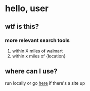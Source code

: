 # hello, user

## wtf is this?

### more relevant search tools
1) within X miles of walmart
2) within x miles of {location}

## where can I use?
run locally or go [here]() if there's a site up

